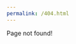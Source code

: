 ```yaml
---
permalink: /404.html
---
```


<script>

var url = window.location.href;

var isTagSubdirectory = url.search("{{ site.url }}/");

if (isTagSubdirectory > -1) {
  window.location.replace("{{ site.url }}/my_404.html");
}

</script>

Page not found!

